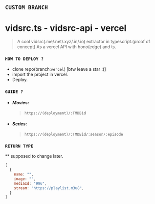 ## `CUSTOM BRANCH`
# vidsrc.ts - vidsrc-api - vercel
> A cool vidsrc(.me/.net/.xyz/.in/.io) extractor in typescript.(proof of concept) As a vercel API with hono(edge) and ts.

### `HOW TO DEPLOY ? `
- clone repo(branch:`vercel`) [btw leave a star :)]
- import the project in vercel.
- Deploy.

### `GUIDE ?`
- #### _*Movies*_:
  > `
  > https://(deployment)/:TMDBid
  > `
- #### _*Series*_:
  > `
  > https://(deployment)/:TMDBid/:season/:episode
  > `

### `RETURN TYPE`

** supposed to change later.

```js
[
  {
    name: "",
    image: "",
    mediaId: "996",
    stream: "https://playlist.m3u8",
  }
]
```
